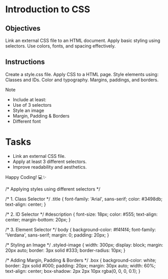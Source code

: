 # Introduction to CSS

## Objectives
Link an external CSS file to an HTML document.
Apply basic styling using selectors.
Use colors, fonts, and spacing effectively.

## Instructions

Create a style.css file.
Apply CSS to a HTML page.
Style elements using:
Classes and IDs.
Color and typography.
Margins, paddings, and borders.

>[!NOTE]
>  - Include at least:
>  - Use of 3 selectors
>  - Style an image
>  - Margin, Padding & Borders
>  - Different font

# Tasks
 - Link an external CSS file.
 - Apply at least 3 different selectors.
 - Improve readability and aesthetics.

Happy Coding! 💻✨

/* Applying styles using different selectors */

/* 1. Class Selector */
.title {
    font-family: 'Arial', sans-serif;
    color: #3498db;
    text-align: center;
}

/* 2. ID Selector */
#description {
    font-size: 18px;
    color: #555;
    text-align: center;
    margin-bottom: 20px;
}

/* 3. Element Selector */
body {
    background-color: #f4f4f4;
    font-family: 'Verdana', sans-serif;
    margin: 0;
    padding: 20px;
}

/* Styling an Image */
.styled-image {
    width: 300px;
    display: block;
    margin: 20px auto;
    border: 3px solid #333;
    border-radius: 10px;
}

/* Adding Margin, Padding & Borders */
.box {
    background-color: white;
    border: 2px solid #000;
    padding: 20px;
    margin: 30px auto;
    width: 60%;
    text-align: center;
    box-shadow: 2px 2px 10px rgba(0, 0, 0, 0.1);
}

